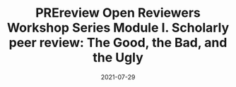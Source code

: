 ---
title: "PREreview Open Reviewers Workshop Series Module I. Scholarly peer review: The Good, the Bad, and the Ugly"
date: 2021-07-29 # Make sure the date is in this format
time: "3:00 PM - 4:30 PM" #Time is Human readable
event_type: "workshop" # either "workshop", "discussion", or "social" 
presenters: ["PREreview"] # put multiple presenters in brackets, separated by comma
keywords: ["Peer Review", "Open Science"] # These should come from taxonomy
location: "Zoom meeting" # Try to keep this entry on a single line
location_url: ""
description: "This workshop series is designed to engage students, postdoctoral scholars, faculty and staff in interactive discussions around peer review.  Module I covers an introduction to the Open Reviewers Workshop, methods of peer review, and systems of oppression in peer review."
link: "https://ohsu.ca1.qualtrics.com/jfe/form/SV_dndYEVmu2L0OtDg"
# The following should be filled out post workshop - please uncomment them when you do
#slides: ""  #url for presenter slides
#code: "" #url for code repository
#recording: "" #recording if available
#app: "" #Code environment (such as rstudio.cloud or mybinder.org) or web app
---